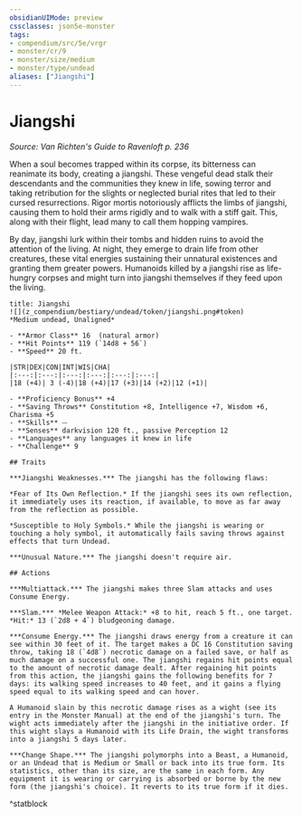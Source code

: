 ```yaml
---
obsidianUIMode: preview
cssclasses: json5e-monster
tags:
- compendium/src/5e/vrgr
- monster/cr/9
- monster/size/medium
- monster/type/undead
aliases: ["Jiangshi"]
---
```

# Jiangshi
*Source: Van Richten's Guide to Ravenloft p. 236*  

When a soul becomes trapped within its corpse, its bitterness can reanimate its body, creating a jiangshi. These vengeful dead stalk their descendants and the communities they knew in life, sowing terror and taking retribution for the slights or neglected burial rites that led to their cursed resurrections. Rigor mortis notoriously afflicts the limbs of jiangshi, causing them to hold their arms rigidly and to walk with a stiff gait. This, along with their flight, lead many to call them hopping vampires.

By day, jiangshi lurk within their tombs and hidden ruins to avoid the attention of the living. At night, they emerge to drain life from other creatures, these vital energies sustaining their unnatural existences and granting them greater powers. Humanoids killed by a jiangshi rise as life-hungry corpses and might turn into jiangshi themselves if they feed upon the living.

```ad-statblock
title: Jiangshi
![](z_compendium/bestiary/undead/token/jiangshi.png#token)
*Medium undead, Unaligned*

- **Armor Class** 16  (natural armor)
- **Hit Points** 119 (`14d8 + 56`)
- **Speed** 20 ft.

|STR|DEX|CON|INT|WIS|CHA|
|:---:|:---:|:---:|:---:|:---:|:---:|
|18 (+4)| 3 (-4)|18 (+4)|17 (+3)|14 (+2)|12 (+1)|

- **Proficiency Bonus** +4
- **Saving Throws** Constitution +8, Intelligence +7, Wisdom +6, Charisma +5
- **Skills** ⏤
- **Senses** darkvision 120 ft., passive Perception 12
- **Languages** any languages it knew in life
- **Challenge** 9

## Traits

***Jiangshi Weaknesses.*** The jiangshi has the following flaws:

*Fear of Its Own Reflection.* If the jiangshi sees its own reflection, it immediately uses its reaction, if available, to move as far away from the reflection as possible.

*Susceptible to Holy Symbols.* While the jiangshi is wearing or touching a holy symbol, it automatically fails saving throws against effects that turn Undead.

***Unusual Nature.*** The jiangshi doesn't require air.

## Actions

***Multiattack.*** The jiangshi makes three Slam attacks and uses Consume Energy.

***Slam.*** *Melee Weapon Attack:* +8 to hit, reach 5 ft., one target. *Hit:* 13 (`2d8 + 4`) bludgeoning damage.

***Consume Energy.*** The jiangshi draws energy from a creature it can see within 30 feet of it. The target makes a DC 16 Constitution saving throw, taking 18 (`4d8`) necrotic damage on a failed save, or half as much damage on a successful one. The jiangshi regains hit points equal to the amount of necrotic damage dealt. After regaining hit points from this action, the jiangshi gains the following benefits for 7 days: its walking speed increases to 40 feet, and it gains a flying speed equal to its walking speed and can hover.

A Humanoid slain by this necrotic damage rises as a wight (see its entry in the Monster Manual) at the end of the jiangshi's turn. The wight acts immediately after the jiangshi in the initiative order. If this wight slays a Humanoid with its Life Drain, the wight transforms into a jiangshi 5 days later.

***Change Shape.*** The jiangshi polymorphs into a Beast, a Humanoid, or an Undead that is Medium or Small or back into its true form. Its statistics, other than its size, are the same in each form. Any equipment it is wearing or carrying is absorbed or borne by the new form (the jiangshi's choice). It reverts to its true form if it dies.
```
^statblock